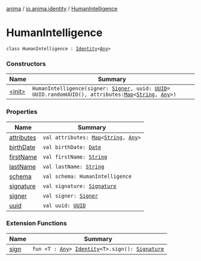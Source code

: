 [anima](../../index.md) / [io.anima.identity](../index.md) / [HumanIntelligence](./index.md)

# HumanIntelligence

`class HumanIntelligence : `[`Identity`](../-identity/index.md)`<`[`Any`](https://kotlinlang.org/api/latest/jvm/stdlib/kotlin/-any/index.html)`>`

### Constructors

| Name | Summary |
|---|---|
| [&lt;init&gt;](-init-.md) | `HumanIntelligence(signer: `[`Signer`](../-signer/index.md)`, uuid: `[`UUID`](https://docs.oracle.com/javase/6/docs/api/java/util/UUID.html)` = UUID.randomUUID(), attributes: `[`Map`](https://kotlinlang.org/api/latest/jvm/stdlib/kotlin.collections/-map/index.html)`<`[`String`](https://kotlinlang.org/api/latest/jvm/stdlib/kotlin/-string/index.html)`, `[`Any`](https://kotlinlang.org/api/latest/jvm/stdlib/kotlin/-any/index.html)`>)` |

### Properties

| Name | Summary |
|---|---|
| [attributes](attributes.md) | `val attributes: `[`Map`](https://kotlinlang.org/api/latest/jvm/stdlib/kotlin.collections/-map/index.html)`<`[`String`](https://kotlinlang.org/api/latest/jvm/stdlib/kotlin/-string/index.html)`, `[`Any`](https://kotlinlang.org/api/latest/jvm/stdlib/kotlin/-any/index.html)`>` |
| [birthDate](birth-date.md) | `val birthDate: `[`Date`](https://docs.oracle.com/javase/6/docs/api/java/util/Date.html) |
| [firstName](first-name.md) | `val firstName: `[`String`](https://kotlinlang.org/api/latest/jvm/stdlib/kotlin/-string/index.html) |
| [lastName](last-name.md) | `val lastName: `[`String`](https://kotlinlang.org/api/latest/jvm/stdlib/kotlin/-string/index.html) |
| [schema](schema.md) | `val schema: HumanIntelligence` |
| [signature](signature.md) | `val signature: `[`Signature`](../-signature/index.md) |
| [signer](signer.md) | `val signer: `[`Signer`](../-signer/index.md) |
| [uuid](uuid.md) | `val uuid: `[`UUID`](https://docs.oracle.com/javase/6/docs/api/java/util/UUID.html) |

### Extension Functions

| Name | Summary |
|---|---|
| [sign](../sign.md) | `fun <T : `[`Any`](https://kotlinlang.org/api/latest/jvm/stdlib/kotlin/-any/index.html)`> `[`Identity`](../-identity/index.md)`<T>.sign(): `[`Signature`](../-signature/index.md) |
